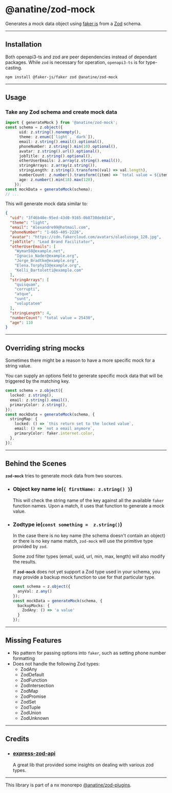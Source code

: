 # @anatine/zod-mock

Generates a mock data object using [faker.js](https://www.npmjs.com/package/@faker-js/faker) from a [Zod](https://github.com/colinhacks/zod) schema.

----

## Installation

Both openapi3-ts and zod are peer dependencies instead of dependant packages.
While `zod` is necessary for operation, `openapi3-ts` is for type-casting.

```shell
npm install @faker-js/faker zod @anatine/zod-mock
```

----

## Usage

### Take any Zod schema and create mock data

```typescript
import { generateMock } from '@anatine/zod-mock';
const schema = z.object({
      uid: z.string().nonempty(),
      theme: z.enum([`light`, `dark`]),
      email: z.string().email().optional(),
      phoneNumber: z.string().min(10).optional(),
      avatar: z.string().url().optional(),
      jobTitle: z.string().optional(),
      otherUserEmails: z.array(z.string().email()),
      stringArrays: z.array(z.string()),
      stringLength: z.string().transform((val) => val.length),
      numberCount: z.number().transform((item) => `total value = ${item}`),
      age: z.number().min(18).max(120),
    });
const mockData = generateMock(schema);
// ...
```

This will generate mock data similar to:

```json
{
  "uid": "3f46b40e-95ed-43d0-9165-0b8730de8d14",
  "theme": "light",
  "email": "Alexandre99@hotmail.com",
  "phoneNumber": "1-665-405-2226",
  "avatar": "https://cdn.fakercloud.com/avatars/olaolusoga_128.jpg",
  "jobTitle": "Lead Brand Facilitator",
  "otherUserEmails": [
    "Wyman58@example.net",
    "Ignacio_Nader@example.org",
    "Jorge_Bradtke@example.org",
    "Elena.Torphy33@example.org",
    "Kelli_Bartoletti@example.com"
  ],
  "stringArrays": [
    "quisquam",
    "corrupti",
    "atque",
    "sunt",
    "voluptatem"
  ],
  "stringLength": 4,
  "numberCount": "total value = 25430",
  "age": 110
}
```

----

## Overriding string mocks

Sometimes there might be a reason to have a more specific mock for a string value.

You can supply an options field to generate specific mock data that will be triggered by the matching key.

```typescript
const schema = z.object({
  locked: z.string(),
  email: z.string().email(),
  primaryColor: z.string(),
});
const mockData = generateMock(schema, {
  stringMap: {
    locked: () => `this return set to the locked value`,
    email: () => `not a email anymore`,
    primaryColor: faker.internet.color,
  },
});
```

----

## Behind the Scenes

**`zod-mock`** tries to generate mock data from two sources.

- ### Object key name ie(`{ firstName: z.string() }`)

  This will check the string name of the key against all the available `faker` function names.
  Upon a match, it uses that function to generate a mock value.

- ### Zodtype ie(`const something =  z.string()`)

  In the case there is no key name (the schema doesn't contain an object) or there is no key name match,
  `zod-mock` will use the primitive type provided by `zod`.

  Some zod filter types (email, uuid, url, min, max, length) will also modify the results.

  If **`zod-mock`** does not yet support a Zod type used in your schema, you may provide a backup mock function to use for that particular type.

  ``` typescript
  const schema = z.object({
    anyVal: z.any()
  });
  const mockData = generateMock(schema, {
    backupMocks: {
      ZodAny: () => 'a value'
    }
  });
  ```

----

## Missing Features

- No pattern for passing options into `faker`, such as setting phone number formatting
- Does not handle the following Zod types:
  - ZodAny
  - ZodDefault
  - ZodFunction
  - ZodIntersection
  - ZodMap
  - ZodPromise
  - ZodSet
  - ZodTuple
  - ZodUnion
  - ZodUnknown

----

## Credits

- ### [express-zod-api](https://github.com/RobinTail/express-zod-api)

  A great lib that provided some insights on dealing with various zod types.

----

This library is part of a nx monorepo [@anatine/zod-plugins](https://github.com/anatine/zod-plugins).
